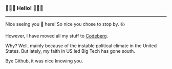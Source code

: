 ### 👋👋👋 Hello! 👋👋👋

***

Nice seeing you 🫵 here! So nice you chose to stop by. 👍

However, I have moved all my stuff to [Codeberg](https://codeberg.org/lorentzus).

Why? Well, mainly because of the instable political climate in the United States. But lately, my faith in US led Big Tech has gone south.

Bye Github, it was nice knowing you.
